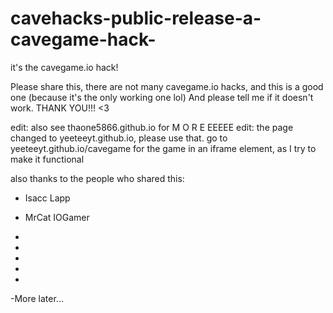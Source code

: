 # cavehacks-public-release-a-cavegame-hack-
it's the cavegame.io hack! 

Please share this, there are not many cavegame.io hacks, and this is a good one (because it's the only working one lol)
And please tell me if it doesn't work. 
THANK YOU!!!
<3

edit: also see thaone5866.github.io for M O R E EEEEE
edit: the page changed to yeeteeyt.github.io, please use that.
go to yeeteeyt.github.io/cavegame for the game in an iframe element, as I try to make it functional





also thanks to the people who shared this:

- Isacc Lapp

- MrCat IOGamer

-

-

-

-

-

-More later...

